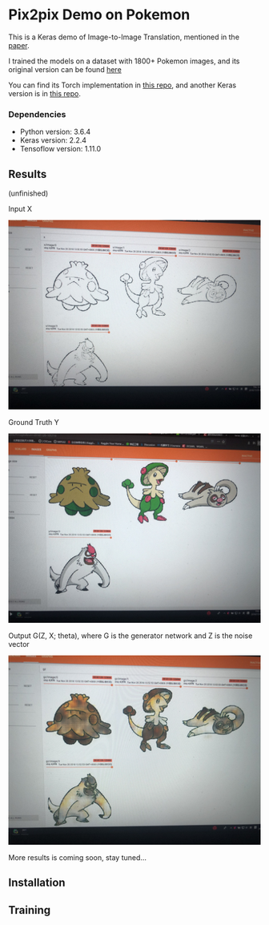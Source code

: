 # Pix2pix Demo on Pokemon

This is a Keras demo of Image-to-Image Translation, mentioned in the [paper](https://arxiv.org/pdf/1611.07004.pdf). 


I trained the models on a dataset with 1800+ Pokemon images, and its original version can be found [here](https://github.com/phillipi/pix2pix)


You can find its Torch implementation in [this repo](), and another Keras version is in [this repo](https://github.com/williamFalcon/pix2pix-keras).

### Dependencies

- Python version: 3.6.4
- Keras version: 2.2.4
- Tensoflow version: 1.11.0

## Results

(unfinished)

Input X

![image text](https://raw.githubusercontent.com/Mistariano/pix2pix-pokemon/master/results/x.JPG)

Ground Truth Y

![image](results/y.JPG)

Output G(Z, X; theta), where G is the generator network and Z is the noise vector

![image](results/gz.JPG)

More results is coming soon, stay tuned...

## Installation


## Training



